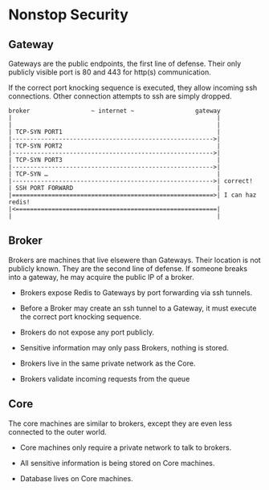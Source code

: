 # Nonstop Security

## Gateway

Gateways are the public endpoints, the first line of defense.
Their only publicly visible port is 80 and 443 for http(s) communication.

If the correct port knocking sequence is executed, they allow incoming ssh connections.
Other connection attempts to ssh are simply dropped.

	broker                 ~ internet ~                 gateway
	|                                                         |
	|                                                         |
	| TCP-SYN PORT1                                           |
	|-------------------------------------------------------->|
	| TCP-SYN PORT2                                           |
	|-------------------------------------------------------->|
	| TCP-SYN PORT3                                           |
	|-------------------------------------------------------->|
	| TCP-SYN …                                               |
	|-------------------------------------------------------->| correct!
	| SSH PORT FORWARD                                        |
	|========================================================>| I can haz redis!
	|<========================================================|
	|                                                         |

## Broker

Brokers are machines that live elsewere than Gateways. Their location is not publicly known. They are the second line of defense.
If someone breaks into a gateway, he may acquire the public IP of a broker.

* Brokers expose Redis to Gateways by port forwarding via ssh tunnels.

* Before a Broker may create an ssh tunnel to a Gateway, it must execute the correct port knocking sequence.

* Brokers do not expose any port publicly.

* Sensitive information may only pass Brokers, nothing is stored.

* Brokers live in the same private network as the Core.

* Brokers validate incoming requests from the queue


## Core

The core machines are similar to brokers, except they are even less connected to the outer world.

* Core machines only require a private network to talk to brokers.

* All sensitive information is being stored on Core machines.

* Database lives on Core machines.
